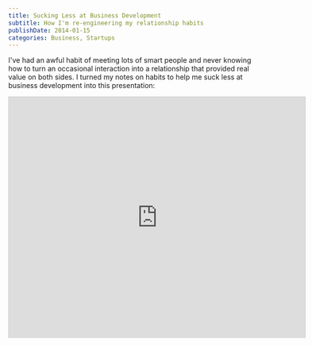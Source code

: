 ```yaml
---
title: Sucking Less at Business Development
subtitle: How I'm re-engineering my relationship habits
publishDate: 2014-01-15
categories: Business, Startups
---
```


I've had an awful habit of meeting lots of smart people and never knowing how to turn an occasional interaction into a relationship that provided real value on both sides. I turned my notes on habits to help me suck less at business development into this presentation:

<iframe src="http://www.slideshare.net/slideshow/embed_code/30062319" width="597" height="486" frameborder="0" marginwidth="0" marginheight="0" scrolling="no" style="border:1px solid #CCC;border-width:1px 1px 0;margin-bottom:5px" allowfullscreen> </iframe>